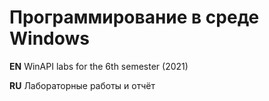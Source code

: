 # Программирование в среде Windows

**EN** WinAPI labs for the 6th semester (2021)

**RU** Лабораторные работы и отчёт
